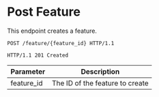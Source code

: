 # Post Feature

This endpoint creates a feature.

```http
POST /feature/{feature_id} HTTP/1.1
```

```http
HTTP/1.1 201 Created
```

Parameter | Description
---------  | -----------
feature_id | The ID of the feature to create
